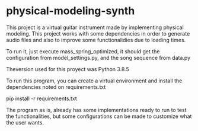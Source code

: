 # physical-modeling-synth
This project is a virtual guitar instrument made by implementing physical modeling.
This project works with some dependencies in order to generate audio files and also to improve some functionalidies due to loading times.

To run it, just execute mass_spring_optimized, it should get the configuration from model_settings.py, and the song sequence from data.py

Theversion used for this proyect was Python 3.8.5

To run this program, you can create a virtual environment and install the dependencies noted on requirements.txt

  pip install -r requirements.txt
  
The program as is, already has some implementations ready to run to test the functionalities, but some configurations can be made to customize what the user wants.
